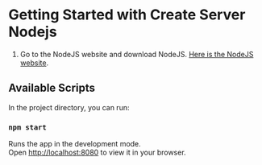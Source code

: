 # Getting Started with Create Server Nodejs

1.  Go to the NodeJS website and download NodeJS. [Here is the NodeJS website](https://nodejs.org/en/).

## Available Scripts

In the project directory, you can run:

### `npm start`

Runs the app in the development mode.\
Open [http://localhost:8080](http://localhost:8080) to view it in your browser.
